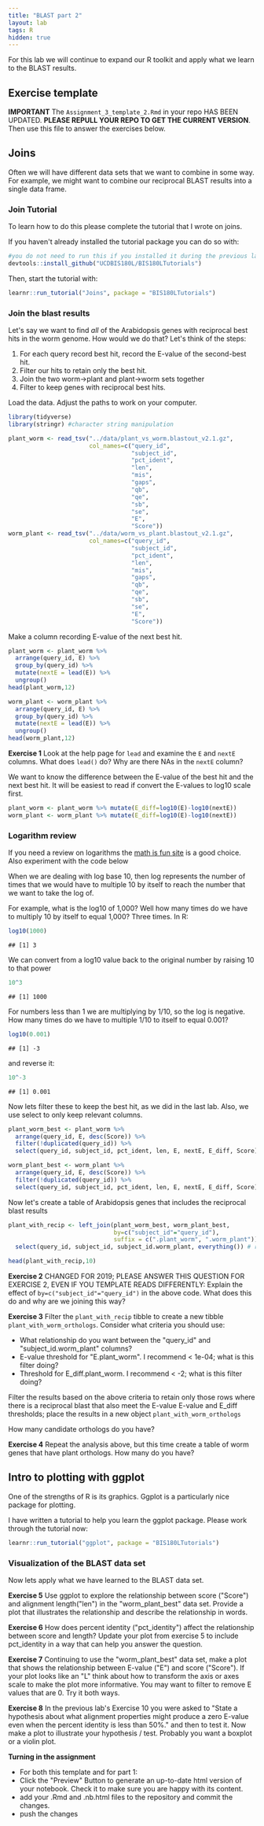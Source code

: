 ```yaml
---
title: "BLAST part 2"
layout: lab
tags: R
hidden: true
---
```


For this lab we will continue to expand our R toolkit and apply what we learn to the BLAST results.

## Exercise template

__IMPORTANT__ The `Assignment_3_template_2.Rmd` in your repo HAS BEEN UPDATED.  __PLEASE REPULL YOUR REPO TO GET THE CURRENT VERSION__.  Then use this file to answer the exercises below.  

## Joins

Often we will have different data sets that we want to combine in some way.  For example, we might want to combine our reciprocal BLAST results into a single data frame.

### Join Tutorial

To learn how to do this please complete the tutorial that I wrote on joins.  

If you haven't already installed the tutorial package you can do so with:

```r
#you do not need to run this if you installed it during the previous lab "R Practice"
devtools::install_github("UCDBIS180L/BIS180LTutorials") 
```

Then, start the tutorial with:

```r
learnr::run_tutorial("Joins", package = "BIS180LTutorials") 
```

### Join the blast results

Let's say we want to find *all* of the Arabidopsis genes with reciprocal best hits in the worm genome.  How would we do that?  Let's think of the steps:

1. For each query record best hit, record the E-value of the second-best hit.
2. Filter our hits to retain only the best hit. 
3. Join the two worm->plant and plant->worm sets together
4. Filter to keep genes with reciprocal best hits.

Load the data.  Adjust the paths to work on your computer.

```r
library(tidyverse)
library(stringr) #character string manipulation

plant_worm <- read_tsv("../data/plant_vs_worm.blastout_v2.1.gz",
                       col_names=c("query_id",
                                   "subject_id",
                                   "pct_ident",
                                   "len",
                                   "mis",
                                   "gaps",
                                   "qb",
                                   "qe",
                                   "sb",
                                   "se",
                                   "E",
                                   "Score"))
worm_plant <- read_tsv("../data/worm_vs_plant.blastout_v2.1.gz",
                       col_names=c("query_id",
                                   "subject_id",
                                   "pct_ident",
                                   "len",
                                   "mis",
                                   "gaps",
                                   "qb",
                                   "qe",
                                   "sb",
                                   "se",
                                   "E",
                                   "Score"))
```

Make a column recording E-value of the next best hit.


```r
plant_worm <- plant_worm %>% 
  arrange(query_id, E) %>% 
  group_by(query_id) %>% 
  mutate(nextE = lead(E)) %>%
  ungroup()
head(plant_worm,12)

worm_plant <- worm_plant %>% 
  arrange(query_id, E) %>% 
  group_by(query_id) %>% 
  mutate(nextE = lead(E)) %>%
  ungroup()
head(worm_plant,12)
```

**Exercise 1**
Look at the help page for `lead` and examine the `E` and `nextE` columns.  What does `lead()` do?  Why are there NAs in the `nextE` column?

We want to know the difference between the E-value of the best hit and the next best hit.  It will be easiest to read if convert the E-values to log10 scale first.


```r
plant_worm <- plant_worm %>% mutate(E_diff=log10(E)-log10(nextE))
worm_plant <- worm_plant %>% mutate(E_diff=log10(E)-log10(nextE))
```

### Logarithm review

If you need a review on logarithms the [math is fun site](https://www.mathsisfun.com/algebra/logarithms.html) is a good choice.  Also experiment with the code below

When we are dealing with log base 10, then log represents the number of times that we would have to multiple 10 by itself to reach the number that we want to take the log of.

For example, what is the log10 of 1,000?  Well how many times do we have to multiply 10 by itself to equal 1,000?  Three times.  In R:

```r
log10(1000)
```

```
## [1] 3
```

We can convert from a log10 value back to the original number by raising 10 to that power

```r
10^3
```

```
## [1] 1000
```

For numbers less than 1 we are multiplying by 1/10, so the log is negative.  How many times do we have to multiple 1/10 to itself to equal 0.001?


```r
log10(0.001)
```

```
## [1] -3
```

and reverse it:

```r
10^-3
```

```
## [1] 0.001
```


Now lets filter these to keep the best hit, as we did in the last lab.  Also, we use select to only keep relevant columns.


```r
plant_worm_best <- plant_worm %>%
  arrange(query_id, E, desc(Score)) %>%
  filter(!duplicated(query_id)) %>%
  select(query_id, subject_id, pct_ident, len, E, nextE, E_diff, Score)
```


```r
worm_plant_best <- worm_plant %>%
  arrange(query_id, E, desc(Score)) %>%
  filter(!duplicated(query_id)) %>%
  select(query_id, subject_id, pct_ident, len, E, nextE, E_diff, Score)
```


Now let's create a table of Arabidopsis genes that includes the reciprocal blast results

```r
plant_with_recip <- left_join(plant_worm_best, worm_plant_best,
                              by=c("subject_id"="query_id"),
                              suffix = c(".plant_worm", ".worm_plant")) %>%
  select(query_id, subject_id, subject_id.worm_plant, everything()) # rearrange columns 

head(plant_with_recip,10)
```


**Exercise 2**
CHANGED FOR 2019; PLEASE ANSWER THIS QUESTION FOR EXERCISE 2, EVEN IF YOU TEMPLATE READS DIFFERENTLY:
Explain the effect of `by=c("subject_id"="query_id")` in the above code.  What does this do and why are we joining this way?

**Exercise 3**
Filter the `plant_with_recip` tibble to create a new tibble `plant_with_worm_orthologs`.  Consider what criteria you should use:

* What relationship do you want between the "query_id" and "subject_id.worm_plant" columns?
* E-value threshold for "E.plant_worm".  I recommend < 1e-04; what is this filter doing?
* Threshold for E_diff.plant_worm.  I recommend < -2; what is this filter doing?

Filter the results based on the above criteria to retain only those rows where there is a reciprocal blast that also meet the E-value E-value and E_diff thresholds; place the results in a new object `plant_with_worm_orthologs`

How many candidate orthologs do you have?



**Exercise 4**
Repeat the analysis above, but this time create a table of worm genes that have plant orthologs.  How many do you have?







## Intro to plotting with ggplot

One of the strengths of R is its graphics.  Ggplot is a particularly nice package for plotting.

I have written a tutorial to help you learn the ggplot package.  Please work through the tutorial now:


```r
learnr::run_tutorial("ggplot", package = "BIS180LTutorials") 
```

### Visualization of the BLAST data set

Now lets apply what we have learned to the BLAST data set.

**Exercise 5**
Use ggplot to explore the relationship between score ("Score") and alignment length("len") in the "worm_plant_best" data set.  Provide a plot that illustrates the relationship and describe the relationship in words.



**Exercise 6**
How does percent identity ("pct_identity") affect the relationship between score and length?  Update your plot from exercise 5 to include pct_identity in a way that can help you answer the question.



**Exercise 7**
Continuing to use the "worm_plant_best" data set, make a plot that shows the relationship between E-value ("E") and score ("Score").  If your plot looks like an "L" think about how to transform the axis or axes scale to make the plot more informative.  You may want to filter to remove E values that are 0.  Try it both ways.  




**Exercise 8**
In the previous lab's Exercise 10 you were asked to "State a hypothesis about what alignment properties might produce a zero E-value even when the percent identity is less than 50%." and then to test it.  Now make a plot to illustrate your hypothesis / test.  Probably you want a boxplot or a violin plot.

**Turning in the assignment**

* For both this template and for part 1:
* Click the "Preview" Button to generate an up-to-date html version of your notebook.  Check it to make sure you are happy with its content.
* add your .Rmd and .nb.html files to the repository and commit the changes.
* push the changes
